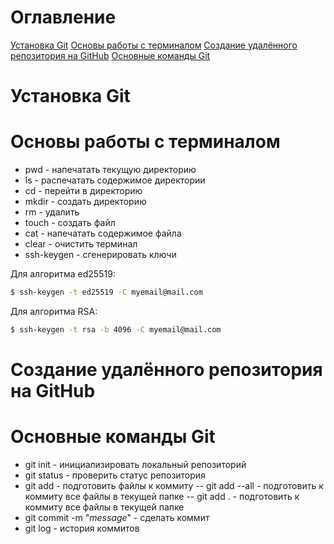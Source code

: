 # Оглавление
[Установка Git](#install)
[Основы работы с терминалом](#terminal)
[Создание удалённого репозитория на GitHub](#github)
[Основные команды Git](#comands)
# <h1 id="install">Установка Git</h1>
# <h1 id="terminal">Основы работы с терминалом</h1>
- pwd - напечатать текущую директорию
- ls - распечатать содержимое директории
- cd - перейти в директорию
- mkdir - создать директорию
- rm - удалить
- touch - создать файл
- cat - напечатать содержимое файла
- clear - очистить терминал
- ssh-keygen - сгенерировать ключи

Для алгоритма ed25519:
```bash
$ ssh-keygen -t ed25519 -C myemail@mail.com
```
Для алгоритма RSA:
```bash
$ ssh-keygen -t rsa -b 4096 -C myemail@mail.com
```
# <h1 id="github">Создание удалённого репозитория на GitHub</h1>
# <h1 id="comands">Основные команды Git</h1>
- git init - инициализировать локальный репозиторий
- git status - проверить статус репозитория
- git add - подготовить файлы к коммиту
-- git add --all - подготовить к коммиту все файлы в текущей папке
-- git add . - подготовить к коммиту все файлы в текущей папке
- git commit -m "*message*" - сделать коммит
- git log - история коммитов
